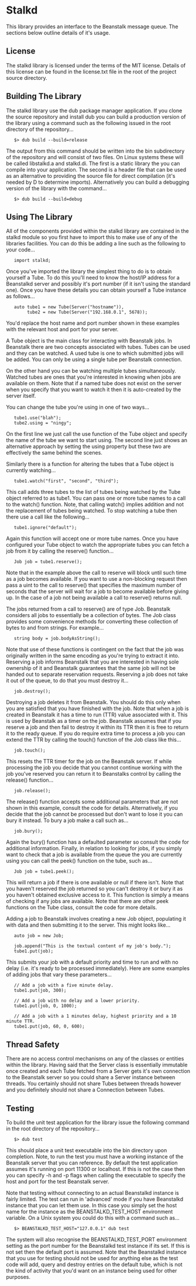 # Stalkd

This library provides an interface to the Beanstalk message queue. The sections
below outline details of it's usage.

## License

The stalkd library is licensed under the terms of the MIT license. Details of
this license can be found in the license.txt file in the root of the project
source directory.

## Building The Library

The stalkd library use the dub package manager application. If you clone the
source repository and install dub you can build a production version of the
library using a command such as the following issued in the root directory of
the repository...

```
   $> dub build --build=release
```

The output from this command should be written into the bin subdirectory of
the repository and will consist of two files. On Linux systems these will be
called libstalkd.a and stalkd.di. The first is a static library the you can
compile into your application. The second is a header file that can be used
as an alternative to providing the source file for direct compilation (it's
needed by D to determine imports). Alternatively you can build a debugging
version of the library with the command...

```
   $> dub build --build=debug
```

## Using The Library

All of the components provided within the stalkd library are contained in
the stalkd module so you first have to import this to make use of any of the
libraries facilities. You can do this be adding a line such as the following
to your code...

```
   import stalkd;
```

Once you've imported the library the simplest thing to do is to obtain yourself
a Tube. To do this you'll need to know the host/IP address for a Beanstalkd
server and possibly it's port number (if it isn't using the standard one).
Once you have these details you can obtain yourself a Tube instance as
follows...

```
   auto tube1 = new Tube(Server("hostname")),
        tube2 = new Tube(Server("192.168.0.1", 5678));
```

You'd replace the host name and port number shown in these examples with the
relevant host and port for your server.

A Tube object is the main class for interacting with Beanstalk jobs. In Beanstalk
there are two concepts associated with tubes. Tubes can be used and they can be
watched. A used tube is one to which submitted jobs will be added. You can only
be using a single tube per Beanstalk connection.

On the other hand you can be watching multiple tubes simultaneously. Watched tubes
are ones that you're interested in knowing when jobs are available on them. Note
that if a named tube does not exist on the server when you specify that you want
to watch it then it is auto-created by the server itself.

You can change the tube you're using in one of two ways...

```
   tube1.use("blah");
   tube2.using = "ningy";
```

On the first line we just call the use function of the Tube object and specify
the name of the tube we want to start using. The second line just shows an
alternative approach by setting the using property but these two are effectively
the same behind the scenes.

Similarly there is a function for altering the tubes that a Tube object is
currently watching...

```
   tube1.watch("first", "second", "third");
```

This call adds three tubes to the list of tubes being watched by the Tube object
referred to as tube1. You can pass one or more tube names to a call to the
watch() function. Note, that calling watch() implies addition and not the
replacement of tubes being watched. To stop watching a tube then there use a
call like the following...

```
   tube1.ignore("default");
```

Again this function will accept one or more tube names. Once you have configured
your Tube object to watch the appropriate tubes you can fetch a job from it by
calling the reserve() function...

```
   Job job = tube1.reserve();
```

Note that in the example above the call to reserve will block until such time as
a job becomes available. If you want to use a non-blocking request then pass a
uint to the call to reserve() that specifies the maximum number of seconds that
the server will wait for a job to become available before giving up. In the
case of a job not being available a call to reserve() returns null.

The jobs returned from a call to reserve() are of type Job. Beanstalk considers
all jobs to essentially be a collection of bytes. The Job class provides some
convenience methods for converting these collection of bytes to and from strings.
For example...

```
   string body = job.bodyAsString();
```

Note that use of these functions is contingent on the fact that the job was
originally written in the same encoding as you're trying to extract it into.
Reserving a job informs Beanstalk that you are interested in having sole
ownership of it and Beanstalk guarantees that the same job will not be handed
out to separate reservation requests. Reserving a job does not take it out of
the queue, to do that you must destroy it...

```
   job.destroy();
```

Destroying a job deletes it from Beanstalk. You should do this only when you
are satisfied that you have finished with the job. Note that when a job is
created in Beanstalk it has a time to run (TTR) value associated with it. This
is used by Beanstalk as a timer on the job. Beanstalk assumes that if you
reserve a job and then fail to destroy it within its TTR then it is free to
return it to the ready queue. If you do require extra time to process a job
you can extend the TTR by calling the touch() function of the Job class like
this...

```
   job.touch();
```

This resets the TTR timer for the job on the Beanstalk server. If while
processing the job you decide that you cannot continue working with the
job you've reserved you can return it to Beanstalks control by calling
the release() function...

```
   job.release();
```

The release() function accepts some additional parameters that are not shown
in this example, consult the code for details. Alternatively, if you decide
that the job cannot be processed but don't want to lose it you can bury it
instead. To bury a job make a call such as...

```
   job.bury();
```

Again the bury() function has a defaulted parameter so consult the code for
additional information. Finally, in relation to looking for jobs, if you simply
want to check that a job is available from the queue the you are currently using
you can call the peek() function on the tube, such as...

```
   Job job = tube1.peek();
```

This will return a job if there is one available or null if there isn't. Note
that you haven't reserved the job returned so you can't destroy it or bury it
as you haven't obtained exclusive access to it. This function is simply a
means of checking if any jobs are available. Note that there are other peek
functions on the Tube class, consult the code for more details.

Adding a job to Beanstalk involves creating a new Job object, populating it with
data and then submitting it to the server. This might looks like...

```
   auto job = new Job;

   job.append("This is the textual content of my job's body.");
   tube1.put(job);
```

This submits your job with a default priority and time to run and with no delay
(i.e. it's ready to be processed immediately). Here are some examples of adding
jobs that vary these parameters...

```
   // Add a job with a five minute delay.
   tube1.put(job, 300);

   // Add a job with no delay and a lower priority.
   tube1.put(job, 0, 1000);

   // Add a job with a 1 minutes delay, highest priority and a 10 minute TTR.
   tube1.put(job, 60, 0, 600);
```

## Thread Safety

There are no access control mechanisms on any of the classes or entities within
the library. Having said that the Server class is essentially immutable once
created and each Tube fetched from a Server gets it's own connection to the
Beanstalk server so you could share a Server instance between threads. You
certainly should not share Tubes between threads however and you definitely
should not share a Connection between Tubes.

## Testing

To build the unit test application for the library issue the following command
in the root directory of the repository...

```
   $> dub test
```

This should place a unit test executable into the bin directory upon completion.
Note, to run the test you must have a working instance of the Beanstalk server
that you can reference. By default the test application assumes it's running on
port 11300 or localhost. If this is not the case then you can specify -h and
-p flags when calling the executable to specify the host and port for the test
Beanstalk server.

Note that testing without connecting to an actual Beanstalkd instance is fairly
limited. The test can run in 'advanced' mode if you have Beanstalkd instance
that you can let them use. In this case you simply set the host name for the
instance as the BEANSTALKD_TEST_HOST environment variable. On a Unix system
you could do this with a command such as...

```
   $> BEANSTALKD_TEST_HOST="127.0.0.1" dub test
```

The system will also recognise the BEANSTALKD_TEST_PORT environment setting as
the port number for the Beanstalkd test instance if its set. If this is not set
then the default port is assumed. Note that the Beanstalkd instance that you
use for testing should not be used for anything else as the test code will
add, query and destroy entries on the default tube, which is not the kind of
activity that you'd want on an instance being used for other purposes.
